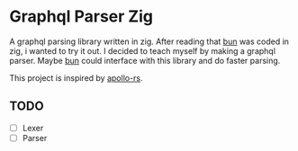 # Graphql Parser Zig
A graphql parsing library written in zig.
After reading that [bun](https://bun.sh/) was coded in zig, i wanted to try it out. 
I decided to teach myself by making a graphql parser. 
Maybe [bun](https://bun.sh/) could interface with this library and do faster parsing. 

This project is inspired by [apollo-rs](https://github.com/apollographql/apollo-rs.git).

## TODO

- [ ] Lexer
- [ ] Parser

